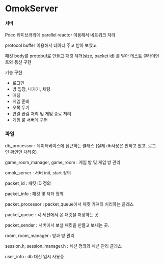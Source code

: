 # OmokServer


#### 서버

Poco 라이브러리에 parellel reactor 이용해서 네트워크 처리

protocol buffer 이용해서 데이터 주고 받아 보았고

패킷 body를 protobuf로 만들고 패킷 헤더(size, packet id) 를 달아 테스트 클라이언트와 통신 구현

기능 구현

- 로그인
- 방 입장, 나가기, 채팅
- 매칭
- 게임 준비
- 오목 두기
- 연결 끊김 처리 및 게임 종료 처리
- 게임 룰 서버에 구현

### 파일

db_processor : 데이터베이스에 접근하는 클래스 (실제 db사용은 안하고 있고, 로그인 확인만 처리중)

game_room_manager, game_room : 게임 방 및 게임 방 관리

omok_server : 서버 init, start 정의

packet_id : 패킷 ID 정의

packet_info : 패킷 및 헤더 정의

packet_processor : packet_queue에서 패킷 가져와 처리하는 클래스

packet_queue : 각 세션에서 온 패킷을 저장하는 곳.

packet_sender : 서버에서 보낼 패킷을 만들고 보내는 곳.

room, room_manager : 방과 방 관리

session.h, session_manager.h : 세션 정의와 세션 관리 클래스

user_info : db 대신 임시 사용중